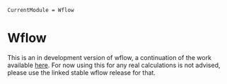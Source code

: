 ```@meta
CurrentModule = Wflow
```

# Wflow

This is an in development version of wflow, a continuation of the work available
[here](https://github.com/openstreams/wflow). For now using this for any real calculations
is not advised, please use the linked stable wflow release for that.   

```@index
```
